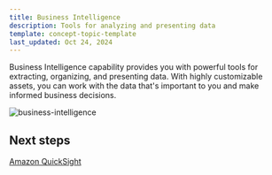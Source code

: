 ```yaml
---
title: Business Intelligence
description: Tools for analyzing and presenting data
template: concept-topic-template
last_updated: Oct 24, 2024
---
```


Business Intelligence capability provides you with powerful tools for extracting, organizing, and presenting data. With highly customizable assets, you can work with the data that's important to you and make informed business decisions.

![business-intelligence](https://spryker.s3.eu-central-1.amazonaws.com/docs/pbc/all/business-intelligence/business-intelligence.md/business-intelligence.png)


## Next steps

[Amazon QuickSight](/docs/pbc/all/business-intelligence/{{page.version}}/amazon-quicksight-third-party-integration/amazon-quicksight.html)
